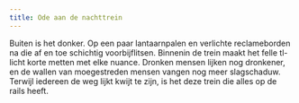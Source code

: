 ```yaml
---
title: Ode aan de nachttrein
---
```

Buiten is het donker. Op een paar lantaarnpalen en verlichte reclameborden na die af en toe schichtig voorbijflitsen. Binnenin de trein maakt het felle tl-licht korte metten met elke nuance. Dronken mensen lijken nog dronkener, en de wallen van moegestreden mensen vangen nog meer slagschaduw. Terwijl iedereen de weg lijkt kwijt te zijn, is het deze trein die alles op de rails heeft. 
